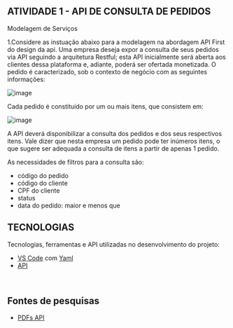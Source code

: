 ## ATIVIDADE 1 - API DE CONSULTA DE PEDIDOS

Modelagem de Serviços

1.Considere as instuação abaixo para a modelagem na abordagem API First do design da api.
Uma empresa deseja expor a consulta de seus pedidos via API seguindo a arquitetura Restful;
esta API inicialmente será aberta aos clientes dessa plataforma e, adiante, poderá ser ofertada monetizada.
O pedido é caracterizado, sob o contexto de negócio com as seguintes informações:

![image](https://github.com/mamancio/Trabalho-1---API-de-Consulta-de-Pedidos/assets/41075397/7f91540b-cb2e-4ab5-a0b8-3106b88ef31e)

Cada pedido é constituído por um ou mais itens, que consistem em:

![image](https://github.com/mamancio/Trabalho-1---API-de-Consulta-de-Pedidos/assets/41075397/a7149221-8472-4bfc-8e35-e19434b58cc4)

A API deverá disponibilizar a consulta dos pedidos e dos seus respectivos itens.
Vale dizer que nesta empresa um pedido pode ter inúmeros itens, o que sugere ser adequada a consulta de itens a partir de apenas 1 pedido.

As necessidades de filtros para a consulta são:

* código do pedido
* código do cliente
* CPF do cliente
* status
* data do pedido: maior e menos que

## TECNOLOGIAS

Tecnologias, ferramentas e API utilizadas no desenvolvimento do projeto:

- [VS Code](https://code.visualstudio.com/) com [Yaml](https://docs.ansible.com/ansible/latest/reference_appendices/YAMLSyntax.html)
- [API](https://www.redhat.com/en/topics/api/what-is-a-rest-api)

<br>

## Fontes de pesquisas

 - [PDFs API](https://drive.google.com/drive/folders/18Nc_lfdP5Q1sVr6FQYKon-_Hw9Q8h0Wh?usp=drive_link)

